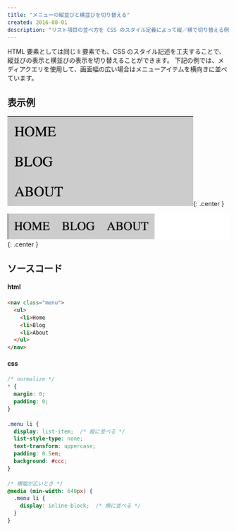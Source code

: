 ```yaml
---
title: "メニューの縦並びと横並びを切り替える"
created: 2016-08-01
description: "リスト項目の並べ方を CSS のスタイル定義によって縦／横で切り替える例です。HTML の記述は変更せずに、CSS の記述だけで並べる方向を制御できます。"
---
```


HTML 要素としては同じ li 要素でも、CSS のスタイル記述を工夫することで、縦並びの表示と横並びの表示を切り替えることができます。
下記の例では、メディアクエリを使用して、画面幅の広い場合はメニューアイテムを横向きに並べています。

表示例
----

![vertical-and-horizontal-1.png](./vertical-and-horizontal-1.png){: .center }

![vertical-and-horizontal-2.png](./vertical-and-horizontal-2.png){: .center }

ソースコード
----

#### html

```html
<nav class="menu">
  <ul>
    <li>Home
    <li>Blog
    <li>About
  </ul>
</nav>
```

#### css

```css
/* normalize */
* {
  margin: 0;
  padding: 0;
}

.menu li {
  display: list-item;  /* 縦に並べる */
  list-style-type: none;
  text-transform: uppercase;
  padding: 0.5em;
  background: #ccc;
}

/* 横幅が広いとき */
@media (min-width: 640px) {
  .menu li {
    display: inline-block;  /* 横に並べる */
  }
}
```

